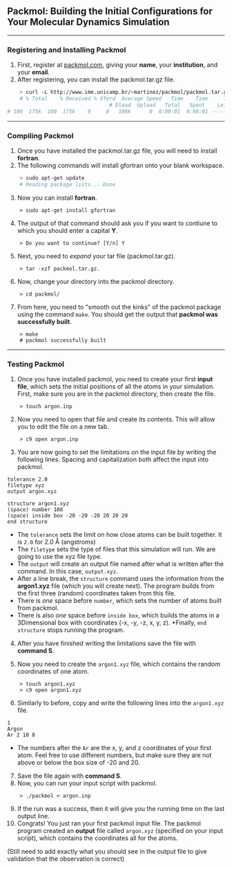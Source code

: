 ## Packmol: Building the Initial Configurations for Your Molecular Dynamics Simulation 
---

### Registering and Installing Packmol 

1. First, register at [packmol.com](http://www.ime.unicamp.br/~martinez/packmol/download.shtml), giving your **name**, your **institution**, and your **email**.  
2. After registering, you can install the packmol.tar.gz file.  

```bash
    > curl -L http://www.ime.unicamp.br/~martinez/packmol/packmol.tar.gz > packmol.tar.gz.`
    # % Total    % Received % Xferd  Average Speed   Time    Time     Time  Current
                                 # Dload  Upload   Total   Spent    Left  Speed
# 100  175k  100  175k    0     0   108k      0  0:00:01  0:00:01 --:--:--  108k
```
---

### Compiling  Packmol

1. Once you have installed the packmol.tar.gz file, you will need to install **fortran**. 
2. The following commands will install gfortran onto your blank workspace. 

```bash 
    > sudo apt-get update 
    # Reading package lists... Done 
```  

3. Now you can install **fortran**.  

```
    > sudo apt-get install gfortran
```
4. The output of that command should ask you if you want to contiune to which you should enter a capital **Y**. 

```
    > Do you want to continue? [Y/n] Y
```
5. Next, you need to *expand* your tar file (packmol.tar.gz). 

```
    > tar -xzf packmol.tar.gz. 
```
6. Now, change your directory into the packmol directory. 

```
    > cd packmol/
```
7. From here, you need to "smooth out the kinks" of the packmol package using the command `make`. You should get the output that 
**packmol was successfully built**.

```
    > make
    # packmol successfully built
```

---
### Testing Packmol 

1. Once you have installed packmol, you need to create your first **input file**, which sets the initial positions of all the atoms in your simulation. First, make sure you are in the packmol directory, then create the file.  

```
    > touch argon.inp
```
2. Now you need to open that file and create its contents. This will allow you to edit the file on a new tab. 

```
    > c9 open argon.inp
```
3. You are now going to set the limitations on the input file by writing the following lines. Spacing and capitalization both affect the input into packmol.
```
tolerance 2.0  
filetype xyz  
output argon.xyz  

structure argon1.xyz  
(space) number 108  
(space) inside box -20 -20 -20 20 20 20  
end structure
```
* The `tolerance` sets the limit on how close atoms can be built together. It is `2.0` for 2.0 Å (angstroms)  
* The `filetype` sets the type of files that this simulation will run. We are going to use the xyz file type.  
* The `output` will create an output file named after what is written after the command. In this case, `output.xyz`.  
* After a line break, the `structure` command uses the information from the **argon1.xyz** file (which you will create next). The program builds from the first three (random) coordinates taken from this file.  
* There is *one* space before `number`, which sets the number of atoms built from packmol. 
* There is also *one* space before `inside box`, which builds the atoms in a 3Dimensional box with coordinates (-x, -y, -z, x, y, z). 
*Finally, `end structure` stops running the program. 
4. After you have finished writing the limitations save the file with **command S**. 

5. Now you need to create the `argon1.xyz` file, which contains the random coordinates of one atom.

```
    > touch argon1.xyz
    > c9 open argon1.xyz
```
6. Similarly to before, copy and write the following lines into the `argon1.xyz` file.  

```
1  
Argon  
Ar 2 10 8 
```
* The numbers after the `Ar` are the x, y, and z coordinates of your first atom. Feel free to use different numbers, but make sure they are not above or below the box size of -20 and 20. 
7. Save the file again with **command S**. 
8. Now, you can run your input script with packmol. 
```
    > ./packmol < argon.inp
```
9. If the run was a success, then it will give you the running time on the last output line. 
10. Congrats! You just ran your first packmol input file. The packmol program created an **output** file called ``argon.xyz`` (specified on your input script), which contains the coordinates all for the atoms. 

(Still need to add exactly what you should see in the output file to give validation that the observation is correct)